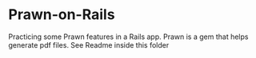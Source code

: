# Prawn-on-Rails
Practicing some Prawn features in a Rails app. Prawn is a gem that helps generate pdf files.
See Readme inside this folder
